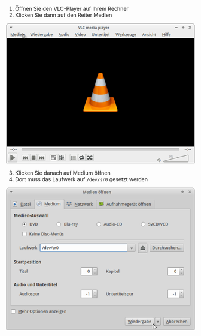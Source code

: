 1. Öffnen Sie den VLC-Player auf Ihrem Rechner
2. Klicken Sie dann auf den Reiter Medien

  ![Screenshot 1](content/guides/VLC/screen1.png)

3. Klicken Sie danach auf Medium öffnen
4. Dort muss das Laufwerk auf `/dev/sr0` gesetzt werden

  ![Screenshot 2](content/guides/VLC/screen2.png)
